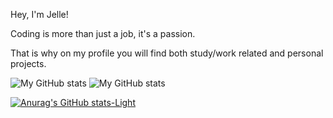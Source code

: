 Hey, I'm Jelle!

Coding is more than just a job, it's a passion.

That is why on my profile you will find both study/work related and personal projects.

![My GitHub stats](https://github-readme-stats.vercel.app/api?username=wilbrinkje&show_icons=true&theme=dark#gh-dark-mode-only)
![My GitHub stats](https://github-readme-stats.vercel.app/api?username=wilbrinkje&show_icons=true&theme=light#gh-light-mode-only)

[![Anurag's GitHub stats-Light](https://github-readme-stats.vercel.app/api?username=anuraghazra&show_icons=true&theme=default#gh-light-mode-only)](https://github.com/anuraghazra/github-readme-stats#gh-light-mode-only)
